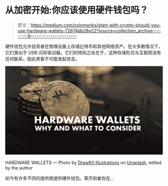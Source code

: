 # 从加密开始:你应该使用硬件钱包吗？

> 原文：<https://medium.com/coinmonks/start-with-crypto-should-you-use-hardware-wallets-72674db28e22?source=collection_archive---------9----------------------->

硬件钱包允许投资者在物理设备上存储比特币和其他网络资产。在大多数情况下，它们类似于 USB 闪存驱动器。它们的特别之处在于，这种存储形式与互联网没有任何联系，因此黑客不可能发起攻击。

![](img/757b47c1d531f599181a8e3046ae157f.png)

HARDWARE WALLETS — Photo by [DrawKit Illustrations](https://unsplash.com/@drawkit?utm_source=unsplash&utm_medium=referral&utm_content=creditCopyText) on [Unsplash](https://unsplash.com/?utm_source=unsplash&utm_medium=referral&utm_content=creditCopyText), edited by the author

如今有许多不同的提供商提供硬件钱包。莱杰和崔佐在…